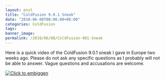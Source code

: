 ```yaml
---
layout: post
title: "ColdFusion 9.0.1 Sneak"
date: "2010-06-08T08:06:00+06:00"
categories: ColdFusion 
tags: 
banner_image: 
permalink: /2010/06/08/ColdFusion-901-Sneak
---
```


Here is a quick video of the ColdFusion 9.0.1 sneak I gave in Europe two weeks ago. Please do not ask any specific questions as I probably will not be able to answer. Vague questions and accusations are welcome.
<p/>
<!--more-->
<a href="http://www.raymondcamden.com/images/s3demo.swf"><img src="https://static.raymondcamden.com/images/cfjedi/Screen shot 2010-06-08 at 6.55.38 AM.png" title="Click to embiggen" border="0" /></a>
